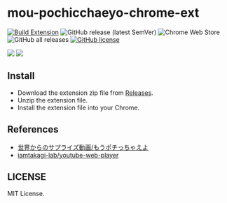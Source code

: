 # mou-pochicchaeyo-chrome-ext

[![Build Extension](https://github.com/iamtakagi/mou-pochicchaeyo-chrome-ext/actions/workflows/build.yml/badge.svg)](https://github.com/iamtakagi/mou-pochicchaeyo-chrome-ext/actions/workflows/build.yml)
![GitHub release (latest SemVer)](https://img.shields.io/github/v/release/iamtakagi/mou-pochicchaeyo-chrome-ext)
![Chrome Web Store](https://img.shields.io/chrome-web-store/v/fejaklhhhccnlcgnapejecfofkackgic)
![GitHub all releases](https://img.shields.io/github/downloads/iamtakagi/mou-pochicchaeyo-chrome-ext/total)
[![GitHub license](https://img.shields.io/github/license/iamtakagi/mou-pochicchaeyo-chrome-ext)](https://github.com/iamtakagi/mou-pochicchaeyo-chrome-ext/blob/master/LICENSE)

![](https://i.imgur.com/5pjYyLE.jpeg)
![](https://user-images.githubusercontent.com/12772118/166947533-44ab1fd8-d0e7-45ce-a00c-212663f75838.png)

## Install
- Download the extension zip file from [Releases](https://github.com/iamtakagi/mou-pochicchaeyo-chrome-ext/releases).
- Unzip the extension file.
- Install the extension file into your Chrome.

## References
- [世界からのサプライズ動画/もうポチっちゃえよ](https://www.youtube.com/watch?v=X8v20C2X2Ag)
- [iamtakagi-lab/youtube-web-player](https://github.com/iamtakagi-lab/youtube-web-player)

## LICENSE
MIT License.
